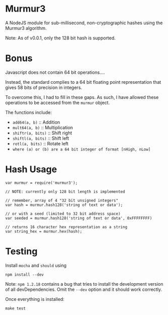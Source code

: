 Murmur3
===============

A NodeJS module for sub-millisecond, non-cryptographic hashes using the Murmur3 algorithm.

Note: As of v0.0.1, only the 128 bit hash is supported.


Bonus
===============

Javascript does not contain 64 bit operations....

Instead, the standard complies to a 64 bit floating point representation that gives 58 bits of precision in integers.

To overcome this, I had to fill in these gaps. As such, I have allowed these operations to be accessed from the `murmur` object.

The functions include:
  * `add64(a, b)` :: Addition
  * `mult64(a, b)` :: Multiplication
  * `shiftr(a, bits)` :: Shift right
  * `shiftl(a, bits)` :: Shift left
  * `rotl(a, bits)` :: Rotate left
  * `where (a) or (b) are a 64 bit integer of format [nHigh, nLow]`

Hash Usage
===============

    var murmur = require('murmur3');

    // NOTE: currently only 128 bit length is implemented

    // remember, array of 4 "32 bit unsigned integers"
    var hash = murmur.hash128('string of text or data');

    // or with a seed (limited to 32 bit address space)
    var seeded = murmur.hash128('string of text or data', 0xFFFFFFFF)

    // returns 16 character hex representation as a string
    var string_hex = murmur.hex(hash);


Testing
===============

Install `mocha` and `should` using

    npm install --dev

Note: `npm 1.2.18` contains a bug that tries to install the development version of all devDependencies. Omit the `--dev` option and it should work correctly.

Once everything is installed:

    make test